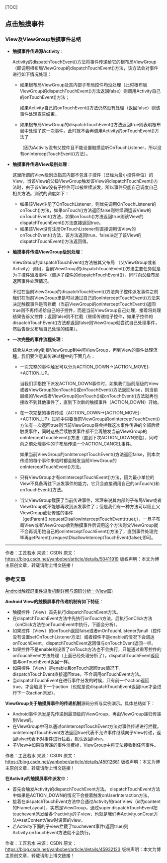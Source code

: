 [TOC]

## 点击触摸事件



### View及ViewGroup触摸事件总结

- **触摸事件传递源Activity**：

  Activity的dispatchTouchEvent()方法将事件传递给它的根布局ViewGroup（即调用根布局ViewGroup的dispatchTouchEvent()方法，该方法会对事件进行如下情况处理：

  - 如果根布局ViewGroup及其内部子布局控件均没处理（此时根布局ViewGroup的dispatchTouchEvent()方法返回false）则调用Activity自己的onTouchEvent()方法；

    如果Activity自己的onTouchEvent()方法仍然没有处理（返回false）则该事件处理宣告结束。

  - 如果根布局ViewGroup的dispatchTouchEvent()方法返回true则表明根布局中处理了这一次事件，此时就不会再调用Activity的onTouchEvent()方法了

    （因为Activity没有父控件且不能设置触摸监听OnTouchListener，所以没有onInterceptTouchEvent()方法）。

  

- **触摸事件传递View级别处理**：

  这里所谓的View级别泛指其内部不包含子控件（已经为最小控件单位）的View，当该View的父级ViewGroup触发该View的dispatchTouchEvent()方法时，由于该View没有子控件可以被继续派发，所以事件只能自己调度自己相关方法。测试的调度如下：

  - 如果该View注册了OnTouchListener，则优先调用OnTouchListener的onTouch()方法，如果onTouch()方法返回false则继续调运该View的onTouchEvent()方法，如果onTouch()方法返回true则该View的dispatchTouchEvent()方法直接返回true。
  - 如果该View没有注册OnTouchListener则直接调用该View的onTouchEvent()方法，该方法返回true、false决定了该View的dispatchTouchEvent()方法返回值。

  

- **触摸事件传递ViewGroup级别处理**：

  ViewGroup的dispatchTouchEvent()方法被其父布局 （父ViewGroup或者Activity）调用，当前ViewGroup的dispatchTouchEvent()方法主要任务就是为子控件派发事件（调运子控件的dispatchTouchEvent()），同时向父级布局返回事件处理情况。

  不过在当前ViewGroup的dispatchTouchEvent()方法向子控件派发事件之前我们在当前ViewGroup里是可以通过自己的onInterceptTouchEvent()方法来决定触摸事件是否拦截（当前ViewGroup的onInterceptTouchEvent()返回true则不再传递给自己的子控件，而是当前ViewGroup自己处理，接着将处理结果告诉父控件；返回false则不拦截（继续传递给子控件，如果子控件的dispatchTouchEvent()方法都返回false则ViewGroup就尝试自己处理事件，然后告诉父布局自己处理的结果）。

  

- **一次完整的事件流程处理**：

  综合从Activity到根ViewGroup到中间ViewGroup，再到View的事件处理流程，我们要注意其传递过程中的下面几点：
  
  - 一次完整的事件触发可以分为ACTION_DOWN->[ACTION_MOVE]->ACTION_UP。
  
    当我们手指按下派发ACTION_DOWN事件时，如果我们当前层级的View或者ViewGroup的onTouch()或onTouchEvent()方法返回false，则当前层级的View或者ViewGroup的onTouch()或onTouchEvent()方法就再也接收不到其他事件了，直到下次新的触摸事件（ACTION_DOWN）开始。
  
  - 在一次完整的事件传递（ACTION_DOWN->[ACTION_MOVE]->ACTION_UP）过程中只要当前ViewGroup的onInterceptTouchEvent()方法有一次返回true则当前ViewGroup将会拦截这次事件传递的全部后续触发事件，同时这些后续触发事件都不会再触发当前ViewGroup的onInterceptTouchEvent()方法（直到下次ACTION_DOWN来临），同时向之前处理事件的子布局传递一个ACTION_CANCEL事件。
  
    如果当前ViewGroup的onInterceptTouchEvent()方法返回false，则本次传递的每个事件来临时都会触发当前ViewGroup的onInterceptTouchEvent()方法。
  
  - 只有ViewGroup才有onInterceptTouchEvent()方法，因为最小单位的View不具备再往下派发事件的能力，它只会直接调用自己的onTouch()和onTouchEvent()方法。
  
  - 当父ViewGroup截获了当前传递事件，常理来说其内部的子布局View或者ViewGroup就不能够再收到派发事件了；但是我们有一种方法可以阻止父ViewGroup截获传递的事件（getParent().requestDisallowInterceptTouchEvent(true);），一旦子布局View或者ViewGroup收到触摸事件后调用这个方法则父ViewGroup就不会再调用她自己的onInterceptTouchEvent()方法了，直到事件处理完毕再getParent().requestDisallowInterceptTouchEvent(false);即可。

---------------------
作者：工匠若水 
来源：CSDN 
原文：https://blog.csdn.net/yanbober/article/details/50411919 
版权声明：本文为博主原创文章，转载请附上博文链接！



### 参考文章

[Android触摸屏事件派发机制详解与源码分析一(View篇)](https://blog.csdn.net/yanbober/article/details/45887547)

**Android View的触摸屏事件传递机制有如下特征**：

- 触摸控件（View）首先执行dispatchTouchEvent方法。
- 在dispatchTouchEvent方法中先执行onTouch方法，后执行onClick方法（onClick方法在onTouchEvent中执行，下面会分析）。
- 如果控件（View）的onTouch返回false或者mOnTouchListener为null（控件没有设置setOnTouchListener方法）或者控件不是enable的情况下会调运onTouchEvent，dispatchTouchEvent返回值与onTouchEvent返回一样。
- 如果控件不是enable的设置了onTouch方法也不会执行，只能通过重写控件的onTouchEvent方法处理（上面已经处理分析了），dispatchTouchEvent返回值与onTouchEvent返回一样。
- 如果控件（View）是enable且onTouch返回true情况下，dispatchTouchEvent直接返回true，不会调用onTouchEvent方法。
- 当dispatchTouchEvent在进行事件分发的时候，只有前一个action返回true，才会触发下一个action（也就是说dispatchTouchEvent返回true才会进行下一次action派发）。



**ViewGroup关于触摸屏事件的传递机制**源码分析与实例演示。具体总结如下：

- Android事件派发是先传递到最顶级的ViewGroup，再由ViewGroup递归传递到View的。
- 在ViewGroup中可以通过onInterceptTouchEvent方法对事件传递进行拦截，onInterceptTouchEvent方法返回true代表不允许事件继续向子View传递，返回false代表不对事件进行拦截，默认返回false。
- 子View中如果将传递的事件消费掉，ViewGroup中将无法接收到任何事件。

作者：工匠若水 
来源：CSDN 
原文：https://blog.csdn.net/yanbober/article/details/45912661 
版权声明：本文为博主原创文章，转载请附上博文链接！



**在Activity的触摸屏事件派发**中：

- 首先会触发Activity的dispatchTouchEvent方法。
  dispatchTouchEvent方法中如果是ACTION_DOWN的情况下会接着触发onUserInteraction方法。
- 接着在dispatchTouchEvent方法中会通过Activity的root View（id为content的FrameLayout），实质是ViewGroup，通过super.dispatchTouchEvent把touchevent派发给各个activity的子view，也就是我们再Activity.onCreat方法中setContentView时设置的view。
- 若Activity下面的子view拦截了touchevent事件(返回true)则Activity.onTouchEvent方法就不会执行。

作者：工匠若水 
来源：CSDN 
原文：https://blog.csdn.net/yanbober/article/details/45932123 
版权声明：本文为博主原创文章，转载请附上博文链接！